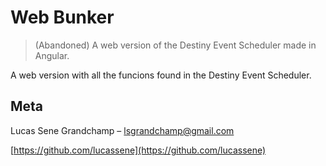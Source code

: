 # Web Bunker
> (Abandoned) A web version of the Destiny Event Scheduler made in Angular.

A web version with all the funcions found in the Destiny Event Scheduler.

## Meta

Lucas Sene Grandchamp – lsgrandchamp@gmail.com

[https://github.com/lucassene](https://github.com/lucassene)
